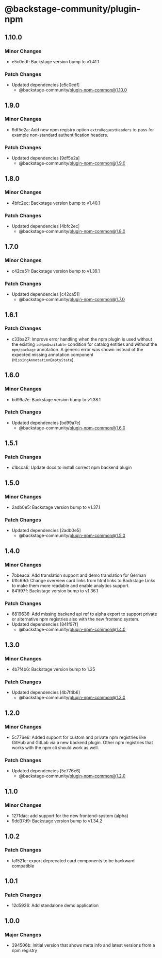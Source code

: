 # @backstage-community/plugin-npm

## 1.10.0

### Minor Changes

- e5c0edf: Backstage version bump to v1.41.1

### Patch Changes

- Updated dependencies [e5c0edf]
  - @backstage-community/plugin-npm-common@1.10.0

## 1.9.0

### Minor Changes

- 9df5e2a: Add new npm registry option `extraRequestHeaders` to pass for example non-standard authentification headers.

### Patch Changes

- Updated dependencies [9df5e2a]
  - @backstage-community/plugin-npm-common@1.9.0

## 1.8.0

### Minor Changes

- 4bfc2ec: Backstage version bump to v1.40.1

### Patch Changes

- Updated dependencies [4bfc2ec]
  - @backstage-community/plugin-npm-common@1.8.0

## 1.7.0

### Minor Changes

- c42ca51: Backstage version bump to v1.39.1

### Patch Changes

- Updated dependencies [c42ca51]
  - @backstage-community/plugin-npm-common@1.7.0

## 1.6.1

### Patch Changes

- c33ba27: Improve error handling when the npm plugin is used without the existing `isNpmAvailable` condition for catalog entities and without the `npm/package` annotation. A generic error was shown instead of the expected missing annotation component (`MissingAnnotationEmptyState`).

## 1.6.0

### Minor Changes

- bd99a7e: Backstage version bump to v1.38.1

### Patch Changes

- Updated dependencies [bd99a7e]
  - @backstage-community/plugin-npm-common@1.6.0

## 1.5.1

### Patch Changes

- c1bcca6: Update docs to install correct npm backend plugin

## 1.5.0

### Minor Changes

- 2adb0e5: Backstage version bump to v1.37.1

### Patch Changes

- Updated dependencies [2adb0e5]
  - @backstage-community/plugin-npm-common@1.5.0

## 1.4.0

### Minor Changes

- 7bbeaca: Add translation support and demo translation for German
- b1fc69d: Change overview card links from html links to Backstage Links to make them more readable and enable analytics support.
- 841f97f: Backstage version bump to v1.36.1

### Patch Changes

- 6819636: Add missing backend api ref to alpha export to support private or alternative npm registries also with the new frontend system.
- Updated dependencies [841f97f]
  - @backstage-community/plugin-npm-common@1.4.0

## 1.3.0

### Minor Changes

- 4b7f4b6: Backstage version bump to 1.35

### Patch Changes

- Updated dependencies [4b7f4b6]
  - @backstage-community/plugin-npm-common@1.3.0

## 1.2.0

### Minor Changes

- 5c776e6: Added support for custom and private npm registries like GitHub and GitLab via a new backend plugin. Other npm registries that works with the npm cli should work as well.

### Patch Changes

- Updated dependencies [5c776e6]
  - @backstage-community/plugin-npm-common@1.2.0

## 1.1.0

### Minor Changes

- 1271dac: add support for the new frontend-system (alpha)
- 9dd37d9: Backstage version bump to v1.34.2

## 1.0.2

### Patch Changes

- fa1521c: export deprecated card components to be backward compatible

## 1.0.1

### Patch Changes

- 12d5926: Add standalone demo application

## 1.0.0

### Major Changes

- 394506b: Initial version that shows meta info and latest versions from a npm registry
